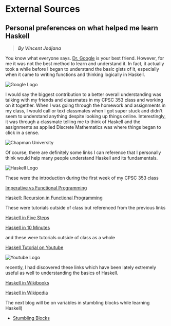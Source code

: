 # External Sources
## Personal preferences on what helped me learn Haskell
> __*By Vincent Jodjana*__

You know what everyone says. [Dr. Google](https://www.google.com/) is your best 
friend. However, for me it was not the best method to learn and understand it.
In fact, it actually took a while before I began to understand the basic gists
of it, especially when it came to writing functions and thinking logically in 
Haskell.

![Google Logo](https://www.pcgamesn.com/wp-content/uploads/2018/10/google-logo.jpg)

I would say the biggest contribution to a better overall understanding was talking
with my friends and classmates in my CPSC 353 class and working on it together.
When I was going through the homework and assignments in my class, I would call or
text classmates when I got super stuck and didn't seem to understand anything despite
looking up things online. Interestingly, it was through a classmate telling me to think
of Haskell and the assignments as applied Discrete Mathematics was where things began to
click in a sense.

![Chapman University](https://www.glumac.com/content/uploads/2016/03/m_2507_0001.jpg)

Of course, there are definitely some links I can reference that I personally think would
help many people understand Haskell and its fundamentals.

![Haskell Logo](https://qualityassignmenthelp.com///wp-content/uploads/2016/11/haskell-logo.jpg)

These were the introduction during the first week of my CPSC 353 class

[Imperative vs Functional Programming](https://hackmd.io/@alexhkurz/SJKWvna6U)

[Haskell: Recursion in Functional Programming](https://hackmd.io/@alexhkurz/H1jUka4Gv)

These were tutorials outside of class but referenced from the previous links

[Haskell in Five Steps](https://wiki.haskell.org/Haskell_in_5_steps)

[Haskell in 10 Minutes](https://wiki.haskell.org/Learn_Haskell_in_10_minutes)

and these were tutorials outside of class as a whole

[Haskell Tutorial on Youtube](https://www.youtube.com/watch?v=02_H3LjqMr8)

![Youtube Logo](https://static0.srcdn.com/wordpress/wp-content/uploads/2018/04/YouTube-Logo.jpg)

recently, I had discovered these links which have been lately extremely useful as well to understanding the basics of Haskell.

[Haskell in Wikibooks](https://en.wikibooks.org/wiki/Haskell)

[Haskell in Wikipedia](https://en.wikipedia.org/wiki/Haskell_%28programming_language%29)

The next blog will be on variables in stumbling blocks while learning Haskell)
- [Stumbling Blocks](https://github.com/vcjod00/HaskellTutorial/blob/main/blog_10.md)